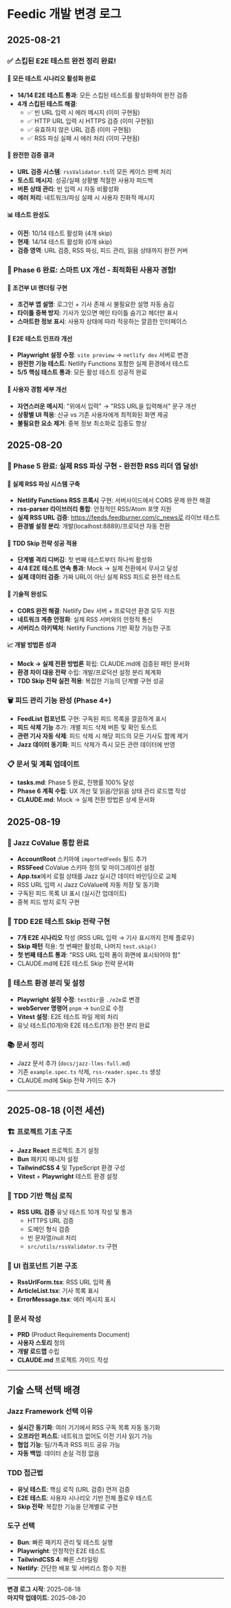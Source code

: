 # Feedic 개발 변경 로그

## 2025-08-21

### ✅ 스킵된 E2E 테스트 완전 정리 완료!

#### 🧪 모든 테스트 시나리오 활성화 완료
- **14/14 E2E 테스트 통과**: 모든 스킵된 테스트를 활성화하여 완전 검증
- **4개 스킵된 테스트 해결**:
  - ✅ 빈 URL 입력 시 에러 메시지 (이미 구현됨)
  - ✅ HTTP URL 입력 시 HTTPS 검증 (이미 구현됨)  
  - ✅ 유효하지 않은 URL 검증 (이미 구현됨)
  - ✅ RSS 파싱 실패 시 에러 처리 (이미 구현됨)

#### 🎯 완전한 검증 결과
- **URL 검증 시스템**: `rssValidator.ts`의 모든 케이스 완벽 처리
- **토스트 메시지**: 성공/실패 상황별 적절한 사용자 피드백
- **버튼 상태 관리**: 빈 입력 시 자동 비활성화
- **에러 처리**: 네트워크/파싱 실패 시 사용자 친화적 메시지

#### 📊 테스트 완성도 
- **이전**: 10/14 테스트 활성화 (4개 skip)
- **현재**: 14/14 테스트 활성화 (0개 skip)
- **검증 영역**: URL 검증, RSS 파싱, 피드 관리, 읽음 상태까지 완전 커버

### 🎉 Phase 6 완료: 스마트 UX 개선 - 최적화된 사용자 경험!

#### 🧠 조건부 UI 렌더링 구현
- **조건부 앱 설명**: 로그인 + 기사 존재 시 불필요한 설명 자동 숨김
- **타이틀 중복 방지**: 기사가 있으면 메인 타이틀 숨기고 헤더만 표시
- **스마트한 정보 표시**: 사용자 상태에 따라 적응하는 깔끔한 인터페이스

#### 🔧 E2E 테스트 인프라 개선
- **Playwright 설정 수정**: `vite preview` → `netlify dev` 서버로 변경
- **완전한 기능 테스트**: Netlify Functions 포함한 실제 환경에서 테스트
- **5/5 핵심 테스트 통과**: 모든 활성 테스트 성공적 완료

#### 📱 사용자 경험 세부 개선
- **자연스러운 메시지**: "위에서 입력" → "RSS URL을 입력해서" 문구 개선
- **상황별 UI 적응**: 신규 vs 기존 사용자에게 최적화된 화면 제공
- **불필요한 요소 제거**: 중복 정보 최소화로 집중도 향상

## 2025-08-20

### 🎉 Phase 5 완료: 실제 RSS 파싱 구현 - 완전한 RSS 리더 앱 달성!

#### 🔗 실제 RSS 파싱 시스템 구축
- **Netlify Functions RSS 프록시** 구현: 서버사이드에서 CORS 문제 완전 해결
- **rss-parser 라이브러리 통합**: 안정적인 RSS/Atom 포맷 지원
- **실제 RSS URL 검증**: https://feeds.feedburner.com/c_news로 라이브 테스트
- **환경별 설정 분리**: 개발(localhost:8889)/프로덕션 자동 전환

#### 🧪 TDD Skip 전략 성공 적용
- **단계별 격리 디버깅**: 첫 번째 테스트부터 하나씩 활성화
- **4/4 E2E 테스트 연속 통과**: Mock → 실제 전환에서 무사고 달성
- **실제 데이터 검증**: 가짜 URL이 아닌 실제 RSS 피드로 완전 테스트

#### 🔧 기술적 완성도
- **CORS 완전 해결**: Netlify Dev 서버 + 프로덕션 환경 모두 지원
- **네트워크 계층 안정화**: 실제 RSS 서버와의 안정적 통신
- **서버리스 아키텍처**: Netlify Functions 기반 확장 가능한 구조

#### 📈 개발 방법론 성과
- **Mock → 실제 전환 방법론** 확립: CLAUDE.md에 검증된 패턴 문서화
- **환경 차이 대응 전략** 수립: 개발/프로덕션 설정 분리 체계화
- **TDD Skip 전략 실전 적용**: 복잡한 기능의 단계별 구현 성공

### 🗑️ 피드 관리 기능 완성 (Phase 4+)
- **FeedList 컴포넌트** 구현: 구독된 피드 목록을 깔끔하게 표시
- **피드 삭제 기능** 추가: 개별 피드 삭제 버튼 및 확인 토스트
- **관련 기사 자동 삭제**: 피드 삭제 시 해당 피드의 모든 기사도 함께 제거
- **Jazz 데이터 동기화**: 피드 삭제가 즉시 모든 관련 데이터에 반영

### 📋 문서 및 계획 업데이트
- **tasks.md**: Phase 5 완료, 진행률 100% 달성
- **Phase 6 계획 수립**: UX 개선 및 읽음/안읽음 상태 관리 로드맵 작성
- **CLAUDE.md**: Mock → 실제 전환 방법론 상세 문서화

## 2025-08-19

### 🎉 Jazz CoValue 통합 완료
- **AccountRoot** 스키마에 `importedFeeds` 필드 추가
- **RSSFeed** CoValue 스키마 정의 및 마이그레이션 설정
- **App.tsx**에서 로컬 상태를 Jazz 실시간 데이터 바인딩으로 교체
- RSS URL 입력 시 Jazz CoValue에 자동 저장 및 동기화
- 구독된 피드 목록 UI 표시 (실시간 업데이트)
- 중복 피드 방지 로직 구현

### 🧪 TDD E2E 테스트 Skip 전략 구현
- **7개 E2E 시나리오** 작성 (RSS URL 입력 → 기사 표시까지 전체 플로우)
- **Skip 패턴** 적용: 첫 번째만 활성화, 나머지 `test.skip()`
- **첫 번째 테스트 통과**: "RSS URL 입력 폼이 화면에 표시되어야 함"
- CLAUDE.md에 E2E 테스트 Skip 전략 문서화

### 🔧 테스트 환경 분리 및 설정
- **Playwright 설정 수정**: `testDir`을 `./e2e`로 변경
- **webServer 명령어** `pnpm` → `bun`으로 수정
- **Vitest 설정**: E2E 테스트 파일 제외 처리
- 유닛 테스트(10개)와 E2E 테스트(1개) 완전 분리 완료

### 📚 문서 정리
- Jazz 문서 추가 (`docs/jazz-llms-full.md`)
- 기존 `example.spec.ts` 삭제, `rss-reader.spec.ts` 생성
- CLAUDE.md에 Skip 전략 가이드 추가

---

## 2025-08-18 (이전 세션)

### 🏗 프로젝트 기초 구조
- **Jazz React** 프로젝트 초기 설정
- **Bun** 패키지 매니저 설정
- **TailwindCSS 4** 및 TypeScript 환경 구성
- **Vitest** + **Playwright** 테스트 환경 설정

### 🧠 TDD 기반 핵심 로직
- **RSS URL 검증** 유닛 테스트 10개 작성 및 통과
  - HTTPS URL 검증
  - 도메인 형식 검증  
  - 빈 문자열/null 처리
  - `src/utils/rssValidator.ts` 구현

### 🎨 UI 컴포넌트 기본 구조
- **RssUrlForm.tsx**: RSS URL 입력 폼
- **ArticleList.tsx**: 기사 목록 표시
- **ErrorMessage.tsx**: 에러 메시지 표시

### 📖 문서 작성
- **PRD** (Product Requirements Document)
- **사용자 스토리** 정의
- **개발 로드맵** 수립
- **CLAUDE.md** 프로젝트 가이드 작성

---

## 기술 스택 선택 배경

### Jazz Framework 선택 이유
- **실시간 동기화**: 여러 기기에서 RSS 구독 목록 자동 동기화
- **오프라인 퍼스트**: 네트워크 없어도 이전 기사 읽기 가능
- **협업 기능**: 팀/가족과 RSS 피드 공유 가능
- **자동 백업**: 데이터 손실 걱정 없음

### TDD 접근법
- **유닛 테스트**: 핵심 로직 (URL 검증) 먼저 검증
- **E2E 테스트**: 사용자 시나리오 기반 전체 플로우 테스트
- **Skip 전략**: 복잡한 기능을 단계별로 구현

### 도구 선택
- **Bun**: 빠른 패키지 관리 및 테스트 실행
- **Playwright**: 안정적인 E2E 테스트
- **TailwindCSS 4**: 빠른 스타일링
- **Netlify**: 간단한 배포 및 서버리스 함수 지원

---

**변경 로그 시작**: 2025-08-18  
**마지막 업데이트**: 2025-08-20